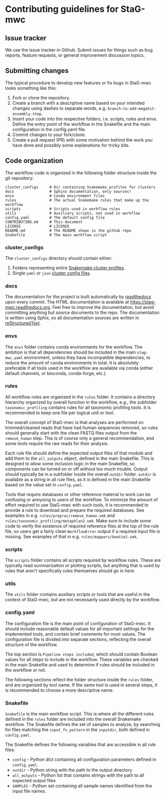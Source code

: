 # Contributing guidelines for StaG-mwc

## Issue tracker
We use the issue tracker in Github. Submit issues for things such as
bug reports, feature requests, or general improvement discussion topics.

## Submitting changes
The typical procedure to develop new features or fix bugs in StaG-mwc looks
something like this:

1. Fork or clone the repository.
2. Create a branch with a descriptive name based on your intended changes using
   dashes to separate words, e.g. `branch-to-add-megahit-assembly-step`.
3. Insert your code into the respective folders, i.e. scripts, rules and envs.
   Define the entry point of the workflow in the Snakefile and the main
   configuration in the config.yaml file.
4. Commit changes to your fork/clone.
5. Create a pull request (PR) with some motivation behind the work you have
   done and possibly some explanations for tricky bits.


## Code organization
The workflow code is organized in the following folder structure inside the
git repository:

    cluster_configs     # Dir containing Snakemake profiles for clusters
	docs                # Sphinx documentation, only sources!
	envs                # Conda environment files
	rules               # The actual Snakemake rules that make up the workflow
	scripts             # Scripts used in workflow rules
	utils               # Auxiliary scripts, not used in workflow
	config.yaml         # The default config file
	CONTRIBUTING.md     # This document
	LICENSE             # LICENSE
	README.md           # The README shown in the github repo
	Snakefile           # The main workflow script

### cluster_configs
The `cluster_configs` directory should contain either:

1. Folders representing entire [Snakemake cluster profiles](https://snakemake.readthedocs.io/en/stable/executable.html#profiles).
2. Single `yaml` or `json` [cluster config files](http://snakemake.readthedocs.io/en/stable/snakefiles/configuration.html?highlight=cluster-config#cluster-configuration).

### docs 
The documentation for the project is built automatically by
[readthedocs](www.readthedocs.org) upon every commit. The HTML documentation is
available at https://stag-mwc.readthedocs.org. Feel free to improve the
documentation, but avoid committing anything but source documents to the repo.
The documentation is written using Sphix, so all documentation sources are
written in [reStructuredText](http://www.sphinx-doc.org/en/master/usage/restructuredtext/basics.html).

### envs
The `envs` folder contains conda environments for the workflow. The ambition is
that all dependencies should be included in the main `stag-mwc.yaml`
environment, unless they have incompatible dependencies, to reduce the amount
of conda environments in total. It is absolutely preferable if all tools used
in the workflow are available via conda (either default channels, or bioconda,
conda-forge, etc.).

### rules
All workflow rules are organized in the `rules` folder. It contains a directory
hierarchy organized by overall function in the workflow, e.g., the subfolder
`taxonomic_profiling` contains rules for all taxonomic profiling tools. It is
recommended to keep one file per logical unit or tool. 

The overall concept of StaG-mwc is that analyses are performed on trimmed/cleaned
reads that have had human sequences removed, so rules should generally start
with the clean FASTQ files output from the `remove_human` step. This is of course
only a general recommendation, and some tools require the raw reads for their
analysis.

Each rule file should define the expected output files of that module and add
them to the `all_outputs` object, defined in the main Snakefile. This is
designed to allow some inclusion logic in the main Snakefile, so components can
be turned on or off without too much trouble. Output should typically be in a
subfolder inside the overall `outdir` folder. `outdir` is available as a string
in all rule files, as it is defined in the main Snakefile based on the value
set in `config.yaml`. 

Tools that require databases or other reference material to work can be
confusing or annyoing to users of the workflow. To minimize the amount of
effort required to use StaG-mwc with such tools, it is recommended to provide a
rule to download and prepare the required databases. See examples in e.g.
`rules/preproc/remove_human.smk` and `rules/taxonomic_profiling/metaphlan2.smk`. 
Make sure to include some code to verify the existence of required reference
files at the top of the rule file, so users get a fairly clean `WorkflowError`
output if a required input file is missing. See examples of that in e.g. 
`rules/mappers/bowtie2.smk`. 

### scripts
The `scripts` folder contains all scripts required by workflow rules. These
are typically read summarization or plotting scripts, but anything that is
used by rules that aren't specifically rules themselves should go in here.

### utils
The `utils` folder contains auxiliary scripts or tools that are useful in the
context of StaG-mwc, but are not necessarily used directly by the workflow.

### config.yaml
The configuration file is the main point of configuration of StaG-mwc. It
should include reasonable default values for all important settings for the
implemented tools, and contain brief comments for most values. The
configuration file is divided into separate sections, reflecting the overall
structure of the workflow.

The top section is `Pipeline steps included`, which should contain Boolean
values for all steps to include in the workflow. These variables are checked in
the main Snakefile and used to determine if rules should be included in the
workflow or not. 

The following sections reflect the folder structure inside the `rules` folder,
and are organized by tool name. If the same tool is used in several steps, it
is recommended to choose a more descriptive name. 

### Snakefile
`Snakefile` is the main workflow script. This is where all the different rules
defined in the `rules` folder are included into the overall Snakemake workflow. 
The Snakefile defines the set of samples to analyze, by searching for files
matching the `input_fn_pattern` in the `inputdir`, both defined in `config.yaml`. 

The Snakefile defines the following variables that are accessible in all rule
files:

* `config` - Python dict containing all configuration parameters defined in `config.yaml`.
* `outdir` - Python string with the path to the output directory
* `all_outputs` - Python list that contains strings with the path to all expected output files
* `SAMPLES` - Python set containing all sample names identified from the input file names.

